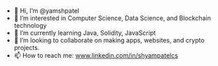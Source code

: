 - 👋 Hi, I’m @yamshpatel
- 👀 I’m interested in Computer Science, Data Science, and Blockchain technology
- 🌱 I’m currently learning Java, Solidity, JavaScript
- 💞️ I’m looking to collaborate on making apps, websites, and crypto projects.
- 📫 How to reach me: www.linkedin.com/in/shyampatelcs
